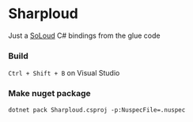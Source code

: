 # Sharploud

Just a [SoLoud](http://soloud-audio.com) C# bindings from the glue code

### Build

`Ctrl + Shift + B` on Visual Studio

### Make nuget package

`dotnet pack Sharploud.csproj -p:NuspecFile=.nuspec`

